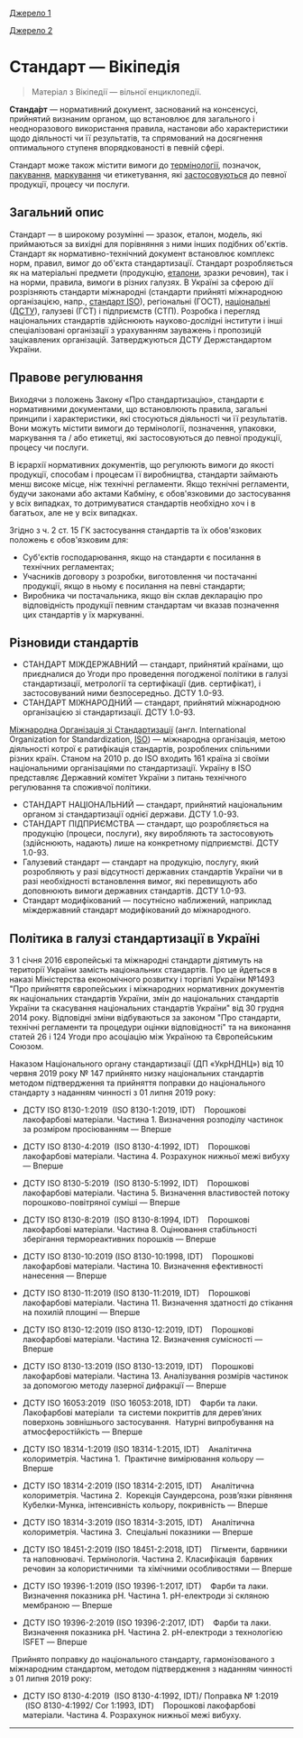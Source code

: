 [Джерело 1](https://uk.wikipedia.org/wiki/%D0%A1%D1%82%D0%B0%D0%BD%D0%B4%D0%B0%D1%80%D1%82#%D0%97%D0%B0%D0%B3%D0%B0%D0%BB%D1%8C%D0%BD%D0%B8%D0%B9_%D0%BE%D0%BF%D0%B8%D1%81)

[Джерело 2](http://www.coatings.net.ua/artykuly/zatverdzheni-nacionalni-standarti,611?utm_source=pocket_mylist)


# Стандарт — Вікіпедія

> Матеріал з Вікіпедії — вільної енциклопедії.

**Станда́рт** — нормативний документ, заснований на консенсусі, прийнятий визнаним органом, що встановлює для загального і неодноразового використання правила, настанови або характеристики щодо діяльності чи її результатів, та спрямований на досягнення оптимального ступеня впорядкованості в певній сфері.

Стандарт може також містити вимоги до [термінології](chrome-extension://cjedbglnccaioiolemnfhjncicchinao/wiki/%D0%A2%D0%B5%D1%80%D0%BC%D1%96%D0%BD%D0%BE%D0%BB%D0%BE%D0%B3%D1%96%D1%8F "Термінологія"), позначок, [пакування](chrome-extension://cjedbglnccaioiolemnfhjncicchinao/wiki/%D0%9F%D0%B0%D0%BA%D1%83%D0%B2%D0%B0%D0%BD%D0%BD%D1%8F "Пакування"), [маркування](chrome-extension://cjedbglnccaioiolemnfhjncicchinao/wiki/%D0%9C%D0%B0%D1%80%D0%BA%D1%83%D0%B2%D0%B0%D0%BD%D0%BD%D1%8F "Маркування") чи етикетування, які [застосовуються](chrome-extension://cjedbglnccaioiolemnfhjncicchinao/wiki/%D0%97%D0%B0%D1%81%D1%82%D0%BE%D1%81%D1%83%D0%B2%D0%B0%D0%BD%D0%BD%D1%8F "Застосування") до певної продукції, процесу чи послуги.

Загальний опис
-----------------------------------------------------------------------------------------------------------------------------------------------------------------------------------------------------------------------------------------------------------------------------------------------------------------------------------------------------------------------------------------------------------

Стандарт — в широкому розумінні — зразок, еталон, модель, які приймаються за вихідні для порівняння з ними інших подібних об'єктів. Стандарт як нормативно-технічний документ встановлює комплекс норм, правил, вимог до об'єкта стандартизації. Стандарт розробляється як на матеріальні предмети (продукцію, [еталони](chrome-extension://cjedbglnccaioiolemnfhjncicchinao/wiki/%D0%95%D1%82%D0%B0%D0%BB%D0%BE%D0%BD "Еталон"), зразки речовин), так і на норми, правила, вимоги в різних галузях. В Україні за сферою дії розрізняють стандарти міжнародні (стандарти прийняті міжнародною організацією, напр., [стандарт ІSО](chrome-extension://cjedbglnccaioiolemnfhjncicchinao/wiki/%D0%A1%D1%82%D0%B0%D0%BD%D0%B4%D0%B0%D1%80%D1%82%D0%B8_ISO "Стандарти ISO")), регіональні (ГОСТ), [національні](chrome-extension://cjedbglnccaioiolemnfhjncicchinao/wiki/%D0%9D%D0%B0%D1%86%D1%96%D0%BE%D0%BD%D0%B0%D0%BB%D1%8C%D0%BD%D0%B8%D0%B9_%D1%81%D1%82%D0%B0%D0%BD%D0%B4%D0%B0%D1%80%D1%82 "Національний стандарт") ([ДСТУ](chrome-extension://cjedbglnccaioiolemnfhjncicchinao/wiki/%D0%94%D0%B5%D1%80%D0%B6%D0%B0%D0%B2%D0%BD%D1%96_%D1%81%D1%82%D0%B0%D0%BD%D0%B4%D0%B0%D1%80%D1%82%D0%B8_%D0%A3%D0%BA%D1%80%D0%B0%D1%97%D0%BD%D0%B8 "Державні стандарти України")), галузеві (ГСТ) і підприємств (СТП). Розробка і перегляд національних стандартів здійснюють науково-дослідні інститути і інші спеціалізовані організації з урахуванням зауважень і пропозицій зацікавлених організацій. Затверджуються ДСТУ Держстандартом України.

Правове регулювання
--------------------------------------------------------------------------------------------------------------------------------------------------------------------------------------------------------------------------------------------------------------------------------------------------------------------------------------------------------------------------------------------------------------------------

Виходячи з положень Закону «Про стандартизацію», стандарти є нормативними документами, що встановлюють правила, загальні принципи і характеристики, які стосуються діяльності чи її результатів. Вони можуть містити вимоги до термінології, позначення, упаковки, маркування та / або етикетці, які застосовуються до певної продукції, процесу чи послуги.

В ієрархії нормативних документів, що регулюють вимоги до якості продукції, способам і процесам її виробництва, стандарти займають менш високе місце, ніж технічні регламенти. Якщо технічні регламенти, будучи законами або актами Кабміну, є обов'язковими до застосування у всіх випадках, то дотримуватися стандартів необхідно хоч і в багатьох, але не у всіх випадках.

Згідно з ч. 2 ст. 15 ГК застосування стандартів та їх обов'язкових положень є обов'язковим для:

*   Суб'єктів господарювання, якщо на стандарти є посилання в технічних регламентах;
*   Учасників договору з розробки, виготовлення чи постачанні продукції, якщо в ньому є посилання на певні стандарти;
*   Виробника чи постачальника, якщо він склав декларацію про відповідність продукції певним стандартам чи вказав позначення цих стандартів у їх маркуванні.

Різновиди стандартів
-----------------------------------------------------------------------------------------------------------------------------------------------------------------------------------------------------------------------------------------------------------------------------------------------------------------------------------------------------------------------------------------------------------------------------

*   СТАНДАРТ МІЖДЕРЖАВНИЙ — стандарт, прийнятий країнами, що приєдналися до Угоди про проведення погодженої політики в галузі стандартизації, метрології та сертифікації (див. сертифікат), і застосовуваний ними безпосередньо. ДСТУ 1.0-93.
*   СТАНДАРТ МІЖНАРОДНИЙ — стандарт, прийнятий міжнародною організацією зі стандартизації. ДСТУ 1.0-93.

[Міжнародна Організація зі Стандартизації](chrome-extension://cjedbglnccaioiolemnfhjncicchinao/wiki/%D0%9C%D1%96%D0%B6%D0%BD%D0%B0%D1%80%D0%BE%D0%B4%D0%BD%D0%B0_%D0%9E%D1%80%D0%B3%D0%B0%D0%BD%D1%96%D0%B7%D0%B0%D1%86%D1%96%D1%8F_%D0%B7%D1%96_%D0%A1%D1%82%D0%B0%D0%BD%D0%B4%D0%B0%D1%80%D1%82%D0%B8%D0%B7%D0%B0%D1%86%D1%96%D1%97 "Міжнародна Організація зі Стандартизації") (англ. International Organization for Standardization, [ISO](chrome-extension://cjedbglnccaioiolemnfhjncicchinao/wiki/ISO "ISO")) — міжнародна організація, метою діяльності котрої є ратифікація стандартів, розроблених спільними різних країн. Станом на 2010 р. до ISO входить 161 країна зі своїми національними організаціями по стандартизації. Україну в ISO представляє Державний комітет України з питань технічного регулювання та споживчої політики.

*   СТАНДАРТ НАЦІОНАЛЬНИЙ — стандарт, прийнятий національним органом зі стандартизації однієї держави. ДСТУ 1.0-93.
*   СТАНДАРТ ПІДПРИЄМСТВА — стандарт, що розробляється на продукцію (процеси, послуги), яку виробляють та застосовують (здійснюють, надають) лише на конкретному підприємстві. ДСТУ 1.0-93.
*   Галузевий стандарт — стандарт на продукцію, послугу, який розробляють у разі відсутності державних стандартів України чи в разі необхідності встановлення вимог, які перевищують або доповнюють вимоги державних стандартів. ДСТУ 1.0-93.
*   Стандарт модифікований — посутнісно наближений, наприклад міждержавний стандарт модифікований до міжнародного.

Політика в галузі стандартизації в Україні
-----------------------------------------------------------------------------------------------------------------------------------------------------------------------------------------------------------------------------------------------------------------------------------------------------------------------------------------------------------------------------------------------------------------------------------------------------------------------------------------------

З 1 січня 2016 європейські та міжнародні стандарти діятимуть на території України замість національних стандартів. Про це йдеться в наказі Міністерства економічного розвитку і торгівлі України №1493 "Про прийняття європейських і міжнародних нормативних документів як національних стандартів України, змін до національних стандартів України та скасування національних стандартів України" від 30 грудня 2014 року. Відповідні зміни відбуваються за законом "Про стандарти, технічні регламенти та процедури оцінки відповідності" та на виконання статей 26 і 124 Угоди про асоціацію між Україною та Європейським Союзом. 

Наказом Національного органу стандартизації (ДП «УкрНДНЦ») від 10 червня 2019 року № 147 прийнято низку національних стандартів методом підтвердження та прийняття поправки до національного стандарту з наданням чинності з 01 липня 2019 року:

* ДСТУ ISO 8130-1:2019  (ISO 8130-1:2019, IDT)    Порошкові лакофарбові матеріали. Частина 1. Визначення розподілу частинок за розміром просіюванням — Вперше 

* ДСТУ ISO 8130-4:2019  (ISO 8130-4:1992, IDT)    Порошкові лакофарбові матеріали. Частина 4. Розрахунок нижньої межі вибуху — Вперше  

* ДСТУ ISO 8130-5:2019  (ISO 8130-5:1992, IDT)    Порошкові лакофарбові матеріали. Частина 5. Визначення властивостей потоку порошково-повітряної суміші — Вперше 

* ДСТУ ISO 8130-8:2019  (ISO 8130-8:1994, IDT)    Порошкові лакофарбові матеріали. Частина 8. Оцінювання стабільності зберігання термореактивних порошків — Вперше  

* ДСТУ ISO 8130-10:2019 (ISO 8130-10:1998, IDT)    Порошкові лакофарбові матеріали. Частина 10. Визначення ефективності нанесення — Вперше  

* ДСТУ ISO 8130-11:2019 (ISO 8130-11:2019, IDT)    Порошкові лакофарбові матеріали. Частина 11. Визначення здатності до стікання на похилій площині — Вперше  

* ДСТУ ISO 8130-12:2019 (ISO 8130-12:2019, IDT)    Порошкові лакофарбові матеріали. Частина 12. Визначення сумісності — Вперше  

* ДСТУ ISO 8130-13:2019 (ISO 8130-13:2019, IDT)    Порошкові лакофарбові матеріали. Частина 13. Аналізування розмірів частинок за допомогою методу лазерної дифракції — Вперше

* ДСТУ ISO 16053:2019  (ISO 16053:2018, IDT)    Фарби та лаки. Лакофарбові матеріали  та системи покриттів для дерев’яних поверхонь зовнішнього застосування.  Натурні випробування на атмосферостійкість — Вперше  

* ДСТУ ISO 18314-1:2019 (ISO 18314-1:2015, IDT)    Аналітична колориметрія. Частина 1.  Практичне вимірювання кольору — Вперше  

* ДСТУ ISO 18314-2:2019 (ISO 18314-2:2015, IDT)    Аналітична колориметрія. Частина 2.  Корекція Саундерсона, розв’язки рівняння Кубелки-Мунка, інтенсивність кольору, покривність — Вперше  

* ДСТУ ISO 18314-3:2019 (ISO 18314-3:2015, IDT)    Аналітична колориметрія. Частина 3.  Спеціальні показники — Вперше  

* ДСТУ ISO 18451-2:2019 (ISO 18451-2:2018, IDT)    Пігменти, барвники та наповнювачі. Термінологія. Частина 2. Класифікація  барвних речовин за колористичними  та хімічними особливостями — Вперше  

* ДСТУ ISO 19396-1:2019 (ISO 19396-1:2017, IDT)    Фарби та лаки. Визначення показника рН. Частина 1. рН-електроди зі скляною мембраною — Вперше 

* ДСТУ ISO 19396-2:2019 (ISO 19396-2:2017, IDT)    Фарби та лаки. Визначення показника рН. Частина 2. рН-електроди з технологією ISFET — Вперше

 Прийнято поправку до національного стандарту, гармонізованого з міжнародним стандартом, методом підтвердження з наданням чинності з 01 липня 2019 року:

* ДСТУ ISO 8130-4:2019  (ISO 8130-4:1992, IDT)/ Поправка № 1:2019  (ISO 8130-4:1992/ Cor 1:1993, IDT)    Порошкові лакофарбові матеріали. Частина 4. Розрахунок нижньої межі вибуху.

-------------------------------------------------------------------------------------